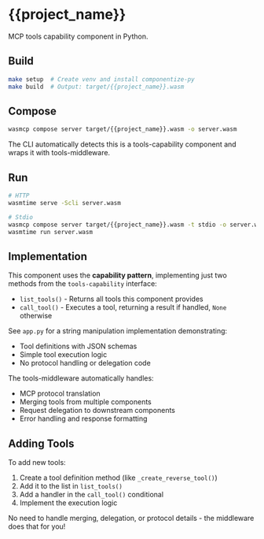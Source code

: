 # {{project_name}}

MCP tools capability component in Python.

## Build

```bash
make setup  # Create venv and install componentize-py
make build  # Output: target/{{project_name}}.wasm
```

## Compose

```bash
wasmcp compose server target/{{project_name}}.wasm -o server.wasm
```

The CLI automatically detects this is a tools-capability component and wraps it with tools-middleware.

## Run

```bash
# HTTP
wasmtime serve -Scli server.wasm

# Stdio
wasmcp compose server target/{{project_name}}.wasm -t stdio -o server.wasm
wasmtime run server.wasm
```

## Implementation

This component uses the **capability pattern**, implementing just two methods from the `tools-capability` interface:

- `list_tools()` - Returns all tools this component provides
- `call_tool()` - Executes a tool, returning a result if handled, `None` otherwise

See `app.py` for a string manipulation implementation demonstrating:
- Tool definitions with JSON schemas
- Simple tool execution logic
- No protocol handling or delegation code

The tools-middleware automatically handles:
- MCP protocol translation
- Merging tools from multiple components
- Request delegation to downstream components
- Error handling and response formatting

## Adding Tools

To add new tools:

1. Create a tool definition method (like `_create_reverse_tool()`)
2. Add it to the list in `list_tools()`
3. Add a handler in the `call_tool()` conditional
4. Implement the execution logic

No need to handle merging, delegation, or protocol details - the middleware does that for you!
